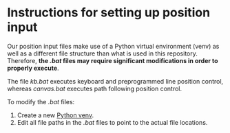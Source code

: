 # Instructions for setting up position input

Our position input files make use of a Python virtual environment (venv) as well as a different file structure than what is used in this repository. Therefore, **the *.bat* files may require significant modifications in order to properly execute**.

The file *kb.bat* executes keyboard and preprogrammed line position control, whereas *canvas.bat* executes path following position control.

To modify the *.bat* files:
1. Create a new [Python venv](https://docs.python.org/3/tutorial/venv.html).
2. Edit all file paths in the *.bat* files to point to the actual file locations.
